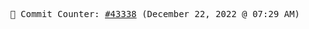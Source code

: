 <p align="center">
    <samp>
        📮 Commit Counter: <a href="https://github.com/Javascript-void0/Javascript-void0/commits/main">#43338</a> (December 22, 2022 @ 07:29 AM)
    </samp>
</p>
